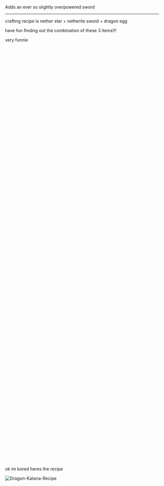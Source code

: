 Adds an ever so slightly overpowered sword

---

crafting recipe is nether star + netherite sword + dragon egg

have fun finding out the combination of these 3 items!!!

very funnie
<br/><br/> 
<br/><br/> 
<br/><br/> 
<br/><br/> 
<br/><br/> 
<br/><br/> 
<br/><br/> 
<br/><br/> 
<br/><br/> 
<br/><br/> 
<br/><br/> 
<br/><br/> 
<br/><br/> 
<br/><br/> 
<br/><br/> 
<br/><br/> 
<br/><br/> 
<br/><br/> 
<br/><br/> 
<br/><br/> 
<br/><br/> 
<br/><br/> 
<br/><br/> 
<br/><br/> 
<br/><br/> 
<br/><br/> 
<br/><br/> 
<br/><br/> 
<br/><br/> 
<br/><br/> 
<br/><br/> 
<br/><br/> 
<br/><br/> 
<br/><br/> 
<br/><br/> 
<br/><br/> 
<br/><br/> 
<br/><br/> 
<br/><br/> 
<br/><br/> 
<br/><br/> 

ok im bored heres the recipe

![Dragon-Katana-Recipe](https://github.com/braban/Dragon-Katana/assets/98791492/2e467a5f-b1d6-4ffa-a1ca-1422946304fa)
